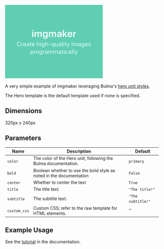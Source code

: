 ![](img/readme1.png)

A very simple example of imgmaker leveraging Bulma's [hero unit styles](https://bulma.io/documentation/layout/hero/).

The Hero template is the default template used if none is specified.

## Dimensions

320px x 240px

## Parameters

| Name         | Description                                                         | Default           |
| ------------ | ------------------------------------------------------------------- | ----------------- |
| `color`      | The color of the Hero unit, following the Bulma documentation.      | `primary`         |
| `bold`       | Boolean whether to use the bold style as noted in the documentation | `False`           |
| `center`     | Whether to center the text                                          | `True`            |
| `title`      | The title text.                                                     | `"The title!"`    |
| `subtitle`   | The subtitle text.                                                  | `"The subtitle!"` |
| `custom_css` | Custom CSS; refer to the raw template for HTML elements.            | ''                |

## Example Usage

See the [tutorial](tutorial.md) in the documentation.
